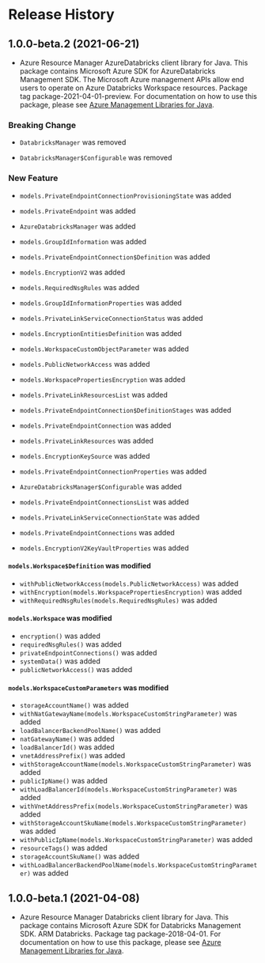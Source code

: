 # Release History

## 1.0.0-beta.2 (2021-06-21)

- Azure Resource Manager AzureDatabricks client library for Java. This package contains Microsoft Azure SDK for AzureDatabricks Management SDK. The Microsoft Azure management APIs allow end users to operate on Azure Databricks Workspace resources. Package tag package-2021-04-01-preview. For documentation on how to use this package, please see [Azure Management Libraries for Java](https://aka.ms/azsdk/java/mgmt).

### Breaking Change

* `DatabricksManager` was removed

* `DatabricksManager$Configurable` was removed

### New Feature

* `models.PrivateEndpointConnectionProvisioningState` was added

* `models.PrivateEndpoint` was added

* `AzureDatabricksManager` was added

* `models.GroupIdInformation` was added

* `models.PrivateEndpointConnection$Definition` was added

* `models.EncryptionV2` was added

* `models.RequiredNsgRules` was added

* `models.GroupIdInformationProperties` was added

* `models.PrivateLinkServiceConnectionStatus` was added

* `models.EncryptionEntitiesDefinition` was added

* `models.WorkspaceCustomObjectParameter` was added

* `models.PublicNetworkAccess` was added

* `models.WorkspacePropertiesEncryption` was added

* `models.PrivateLinkResourcesList` was added

* `models.PrivateEndpointConnection$DefinitionStages` was added

* `models.PrivateEndpointConnection` was added

* `models.PrivateLinkResources` was added

* `models.EncryptionKeySource` was added

* `models.PrivateEndpointConnectionProperties` was added

* `AzureDatabricksManager$Configurable` was added

* `models.PrivateEndpointConnectionsList` was added

* `models.PrivateLinkServiceConnectionState` was added

* `models.PrivateEndpointConnections` was added

* `models.EncryptionV2KeyVaultProperties` was added

#### `models.Workspace$Definition` was modified

* `withPublicNetworkAccess(models.PublicNetworkAccess)` was added
* `withEncryption(models.WorkspacePropertiesEncryption)` was added
* `withRequiredNsgRules(models.RequiredNsgRules)` was added

#### `models.Workspace` was modified

* `encryption()` was added
* `requiredNsgRules()` was added
* `privateEndpointConnections()` was added
* `systemData()` was added
* `publicNetworkAccess()` was added

#### `models.WorkspaceCustomParameters` was modified

* `storageAccountName()` was added
* `withNatGatewayName(models.WorkspaceCustomStringParameter)` was added
* `loadBalancerBackendPoolName()` was added
* `natGatewayName()` was added
* `loadBalancerId()` was added
* `vnetAddressPrefix()` was added
* `withStorageAccountName(models.WorkspaceCustomStringParameter)` was added
* `publicIpName()` was added
* `withLoadBalancerId(models.WorkspaceCustomStringParameter)` was added
* `withVnetAddressPrefix(models.WorkspaceCustomStringParameter)` was added
* `withStorageAccountSkuName(models.WorkspaceCustomStringParameter)` was added
* `withPublicIpName(models.WorkspaceCustomStringParameter)` was added
* `resourceTags()` was added
* `storageAccountSkuName()` was added
* `withLoadBalancerBackendPoolName(models.WorkspaceCustomStringParameter)` was added

## 1.0.0-beta.1 (2021-04-08)

- Azure Resource Manager Databricks client library for Java. This package contains Microsoft Azure SDK for Databricks Management SDK. ARM Databricks. Package tag package-2018-04-01. For documentation on how to use this package, please see [Azure Management Libraries for Java](https://aka.ms/azsdk/java/mgmt).
